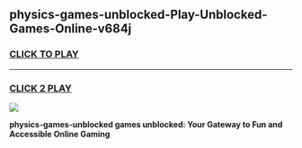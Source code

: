 
## physics-games-unblocked-Play-Unblocked-Games-Online-v684j
<h3>
<a href="https://premium76.site?title=physics-games-unblocked&ref=24A">CLICK TO PLAY</a></h3>
<hr>

<h3>
<a href="https://premium76.site?title=physics-games-unblocked&ref=24A">CLICK 2 PLAY</a>
  
</h3>

<a href="https://premium76.site?title=physics-games-unblocked&ref=24A"><img src="https://clearcache.store/games.png"></a>


**physics-games-unblocked games unblocked: Your Gateway to Fun and Accessible Online Gaming**
